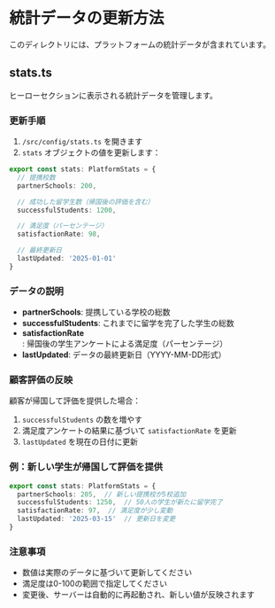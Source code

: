 # 統計データの更新方法

このディレクトリには、プラットフォームの統計データが含まれています。

## stats.ts

ヒーローセクションに表示される統計データを管理します。

### 更新手順

1. `/src/config/stats.ts` を開きます
2. `stats` オブジェクトの値を更新します：

```typescript
export const stats: PlatformStats = {
  // 提携校数
  partnerSchools: 200,

  // 成功した留学生数（帰国後の評価を含む）
  successfulStudents: 1200,

  // 満足度（パーセンテージ）
  satisfactionRate: 98,

  // 最終更新日
  lastUpdated: '2025-01-01'
}
```

### データの説明

- **partnerSchools**: 提携している学校の総数
- **successfulStudents**: これまでに留学を完了した学生の総数
- **satisfactionRate**: 帰国後の学生アンケートによる満足度（パーセンテージ）
- **lastUpdated**: データの最終更新日（YYYY-MM-DD形式）

### 顧客評価の反映

顧客が帰国して評価を提供した場合：

1. `successfulStudents` の数を増やす
2. 満足度アンケートの結果に基づいて `satisfactionRate` を更新
3. `lastUpdated` を現在の日付に更新

### 例：新しい学生が帰国して評価を提供

```typescript
export const stats: PlatformStats = {
  partnerSchools: 205,  // 新しい提携校が5校追加
  successfulStudents: 1250,  // 50人の学生が新たに留学完了
  satisfactionRate: 97,  // 満足度が少し変動
  lastUpdated: '2025-03-15'  // 更新日を変更
}
```

### 注意事項

- 数値は実際のデータに基づいて更新してください
- 満足度は0-100の範囲で指定してください
- 変更後、サーバーは自動的に再起動され、新しい値が反映されます
